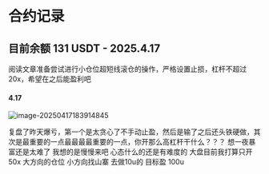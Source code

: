 # 合约记录

## 目前余额 131 USDT - 2025.4.17



阅读文章准备尝试进行小仓位超短线滚仓的操作，严格设置止损，杠杆不超过20x，希望在之后能盈利吧



#### 4.17

![image-20250417183914845](https://gitee.com/Slexy/picture/raw/master/20250417183914943.png)

复盘了昨天爆亏，第一个是太贪心了不手动止盈，然后是输了之后还头铁硬做，其次是最重要的一点最最最最重要的一点，你开那么高杠杆干什么？？？ 想一夜暴富还是太难了 我想的是慢慢来吧 心态什么的还是有难度的 大盘目前我打算只开50x 大方向的仓位 小方向找山寨 去做10u的 目标盈 100u